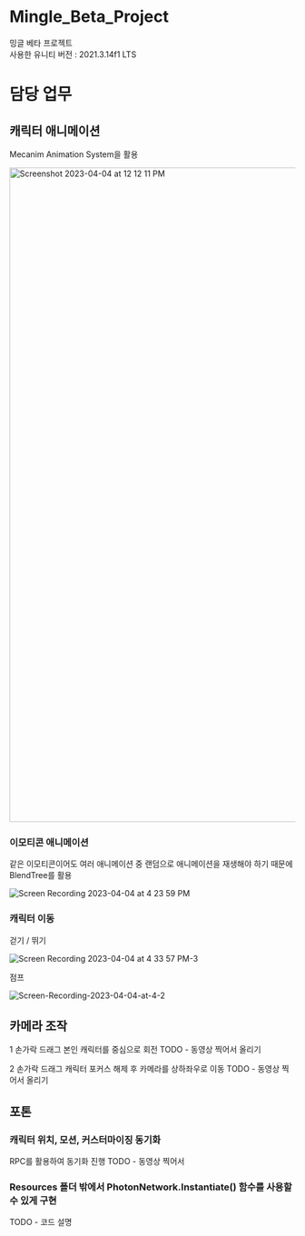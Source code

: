 # Mingle_Beta_Project
밍글 베타 프로젝트\
사용한 유니티 버전 : 2021.3.14f1 LTS

# 담당 업무

## 캐릭터 애니메이션

Mecanim Animation System을 활용

<img width="1153" alt="Screenshot 2023-04-04 at 12 12 11 PM" src="https://user-images.githubusercontent.com/63217600/229677957-e3345628-a869-46e1-b381-9ed9670fe9d8.png">

### 이모티콘 애니메이션

같은 이모티콘이어도 여러 애니메이션 중 랜덤으로 애니메이션을 재생해야 하기 때문에 BlendTree를 활용

![Screen Recording 2023-04-04 at 4 23 59 PM](https://user-images.githubusercontent.com/63217600/229719332-226b7bdf-2299-49bf-af3f-4c8e90540e9d.gif)

### 캐릭터 이동

걷기 / 뛰기

![Screen Recording 2023-04-04 at 4 33 57 PM-3](https://user-images.githubusercontent.com/63217600/229948766-906925e2-8f7d-497f-9a4d-fa909676e2c9.gif)

점프

![Screen-Recording-2023-04-04-at-4-2](https://user-images.githubusercontent.com/63217600/229948549-cc6bed2e-e357-4663-9e12-9d2cef878c7e.gif)



## 카메라 조작

1 손가락 드래그
본인 캐릭터를 중심으로 회전
TODO - 동영상 찍어서 올리기

2 손가락 드래그
캐릭터 포커스 해제 후 카메라를 상하좌우로 이동
TODO - 동영상 찍어서 올리기


## 포톤

### 캐릭터 위치, 모션, 커스터마이징 동기화
RPC를 활용하여 동기화 진행
TODO - 동영상 찍어서 

### Resources 폴더 밖에서 PhotonNetwork.Instantiate() 함수를 사용할 수 있게 구현
TODO - 코드 설명

### 
